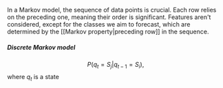 In a Markov model, the sequence of data points is crucial. Each row relies on the preceding one, meaning their order is significant. Features aren't considered, except for the classes we aim to forecast, which are determined by the [[Markov property|preceding row]] in the sequence.

##### Discrete Markov model
$$P(q_t=S_j|q_{t-1}=S_i),$$ where $q_t$ is a state
